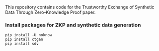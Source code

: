 This repository contains code for the Trustworthy Exchange of Synthetic Data Through Zero-Knowledge Proof paper.



### Install packages for ZKP and synthetic data generation 
```
pip install -U noknow
pip install ctgan
pip install sdv
```

